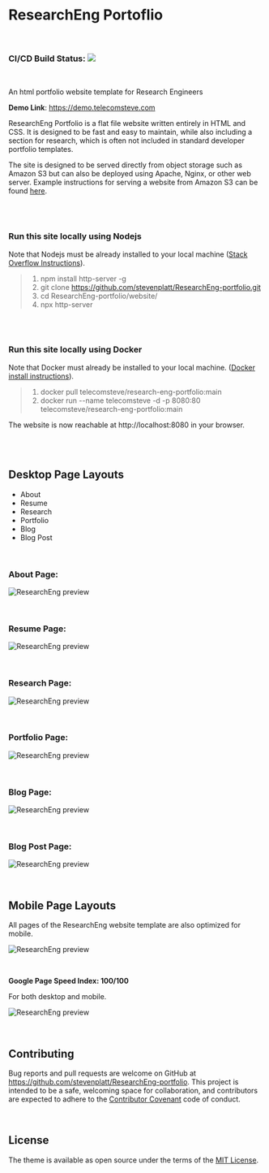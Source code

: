 # ResearchEng Portoflio

<br />

### CI/CD Build Status: ![](https://github.com/stevenplatt/ResearchEng-portfolio/workflows/pipeline/badge.svg)

<br />

An html portfolio website template for Research Engineers 

**Demo Link**: https://demo.telecomsteve.com

ResearchEng Portfolio is a flat file website written entirely in HTML and CSS. It is designed to be fast and easy to maintain, while also including a section for research, which is often not included in standard developer portfolio templates.

The site is designed to be served directly from object storage such as Amazon S3 but can also be deployed using Apache, Nginx, or other web server. Example instructions for serving a website from Amazon S3 can be found [here](https://medium.com/@kyle.galbraith/how-to-host-a-website-on-s3-without-getting-lost-in-the-sea-e2b82aa6cd38).

<br /><br />

### Run this site locally using Nodejs
Note that Nodejs must be already installed to your local machine ([Stack Overflow Instructions](https://stackoverflow.com/questions/6084360/using-node-js-as-a-simple-web-server)).

>1. npm install http-server -g
>1. git clone https://github.com/stevenplatt/ResearchEng-portfolio.git
>1. cd ResearchEng-portfolio/website/
>1. npx http-server

<br /><br />

### Run this site locally using Docker

Note that Docker must already be installed to your local machine. ([Docker install instructions](https://docs.docker.com/get-docker/)).

>1. docker pull telecomsteve/research-eng-portfolio:main
>1. docker run --name telecomsteve -d -p 8080:80 telecomsteve/research-eng-portfolio:main

The website is now reachable at http://localhost:8080 in your browser.

<br /><br />

## Desktop Page Layouts

- About
- Resume
- Research
- Portfolio
- Blog
- Blog Post

<br />
 
### About Page:

![ResearchEng preview](website/img/screenshots/about_page.png)

<br />

### Resume Page: 

![ResearchEng preview](website/img/screenshots/resume_page.png)

<br />

### Research Page:

![ResearchEng preview](website/img/screenshots/research_page.png)

<br />

### Portfolio Page:

![ResearchEng preview](website/img/screenshots/portfolio_page.png)

<br />

### Blog Page:

![ResearchEng preview](website/img/screenshots/blog_page.png)

<br />

### Blog Post Page:

![ResearchEng preview](website/img/screenshots/blog_post_page.png)

<br />

## Mobile Page Layouts

All pages of the ResearchEng website template are also optimized for mobile. 

![ResearchEng preview](website/img/screenshots/mobile_layout.png)

<br />

**Google Page Speed Index: 100/100** 

For both desktop and mobile.

![ResearchEng preview](website/img/screenshots/page_speed.png)

<br />

## Contributing

Bug reports and pull requests are welcome on GitHub at https://github.com/stevenplatt/ResearchEng-portfolio. This project is intended to be a safe, welcoming space for collaboration, and contributors are expected to adhere to the [Contributor Covenant](http://contributor-covenant.org) code of conduct.

<br />

## License

The theme is available as open source under the terms of the [MIT License](https://opensource.org/licenses/MIT).

